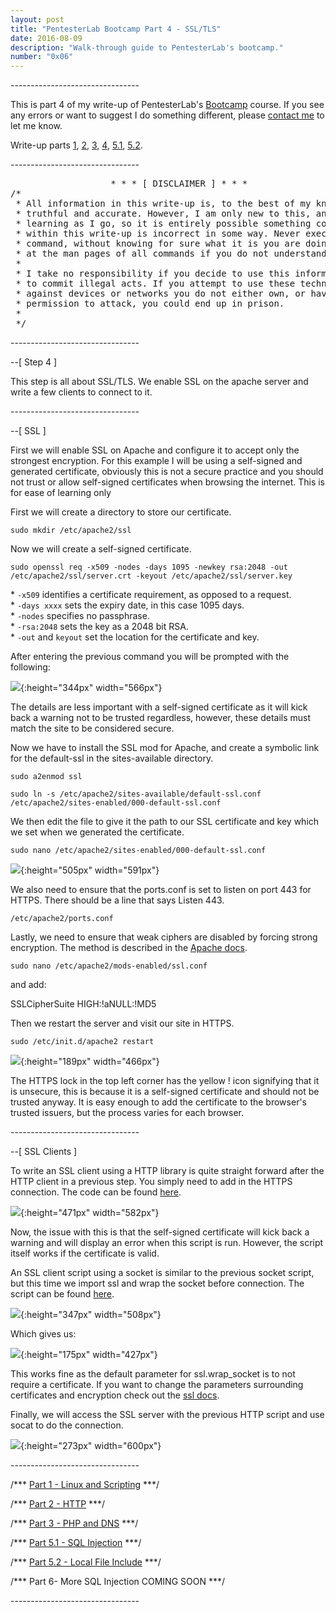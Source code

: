 ```yaml
---
layout: post
title: "PentesterLab Bootcamp Part 4 - SSL/TLS"
date: 2016-08-09
description: "Walk-through guide to PentesterLab's bootcamp."
number: "0x06"
---
```

\-\-\-\-\-\-\-\-\-\-\-\-\-\-\-\-\-\-\-\-\-\-\-\-\-\-\-\-\-\-\-\-

This is part 4 of my write-up of PentesterLab's [Bootcamp](https://pentesterlab.com/bootcamp) course. If you see any errors or want to suggest I do something different, please [contact me](https://www.maxmunday.com/contact/) to let me know.

Write-up parts [1](https://www.maxmunday.com/blog/2016/05/14/pentesterlab-bootcamp-part-1-linux-and-scripting), [2](https://www.maxmunday.com/blog/2016/05/22/pentesterlab-bootcamp-part-2-http), [3](https://www.maxmunday.com/blog/2016/05/27/pentesterlab-bootcamp-part-3-php-and-dns), [4](https://www.maxmunday.com/blog/2016/08/09/pentesterlab-bootcamp-part-4-ssl-tls), [5.1](https://www.maxmunday.com/blog/2017/01/04/pentesterlab-bootcamp-part-5.1-sql-injection), [5.2](https://www.maxmunday.com/blog/2017/01/18/pentesterlab-bootcamp-part-5.2-local-file-include).


\-\-\-\-\-\-\-\-\-\-\-\-\-\-\-\-\-\-\-\-\-\-\-\-\-\-\-\-\-\-\-\-

<pre>
                   * * * [ DISCLAIMER ] * * *
/*
 * All information in this write-up is, to the best of my knowledge,  
 * truthful and accurate. However, I am only new to this, and I am   
 * learning as I go, so it is entirely possible something contained  
 * within this write-up is incorrect in some way. Never execute any  
 * command, without knowing for sure what it is you are doing. Look  
 * at the man pages of all commands if you do not understand them.  
 *
 * I take no responsibility if you decide to use this information   
 * to commit illegal acts. If you attempt to use these techniques  
 * against devices or networks you do not either own, or have    
 * permission to attack, you could end up in prison.  
 *
 */  
</pre>
 
\-\-\-\-\-\-\-\-\-\-\-\-\-\-\-\-\-\-\-\-\-\-\-\-\-\-\-\-\-\-\-\-

\-\-[ Step 4 ]

This step is all about SSL/TLS. We enable SSL on the apache server and write a few clients to connect to it. 

\-\-\-\-\-\-\-\-\-\-\-\-\-\-\-\-\-\-\-\-\-\-\-\-\-\-\-\-\-\-\-\-

\-\-[ SSL ]

First we will enable SSL on Apache and configure it to accept only the strongest encryption. For this example I will be using a self-signed and generated certificate, obviously this is not a secure practice and you should not trust or allow self-signed certificates when browsing the internet. This is for ease of learning only

First we will create a directory to store our certificate.

~~~
sudo mkdir /etc/apache2/ssl
~~~

Now we will create a self-signed certificate.

~~~
sudo openssl req -x509 -nodes -days 1095 -newkey rsa:2048 -out /etc/apache2/ssl/server.crt -keyout /etc/apache2/ssl/server.key
~~~

\* `-x509` identifies a certificate requirement, as opposed to a request.  
\* `-days xxxx` sets the expiry date, in this case 1095 days.  
\* `-nodes` specifies no passphrase.  
\* `-rsa:2048` sets the key as a 2048 bit RSA.  
\* `-out` and `keyout` set the location for the certificate and key.

After entering the previous command you will be prompted with the following:

![](/pictures/ssl_1.png){:height="344px" width="566px"}

The details are less important with a self-signed certificate as it will kick back a warning not to be trusted regardless, however, these details must match the site to be considered secure.

Now we have to install the SSL mod for Apache, and create a symbolic link for the default-ssl in the sites-available directory.

~~~
sudo a2enmod ssl
~~~

~~~
sudo ln -s /etc/apache2/sites-available/default-ssl.conf /etc/apache2/sites-enabled/000-default-ssl.conf
~~~

We then edit the file to give it the path to our SSL certificate and key which we set when we generated the certificate.

~~~
sudo nano /etc/apache2/sites-enabled/000-default-ssl.conf
~~~

![](/pictures/ssl_2.png){:height="505px" width="591px"}

We also need to ensure that the ports.conf is set to listen on port 443 for HTTPS. There should be a line that says Listen 443.

~~~
/etc/apache2/ports.conf
~~~

Lastly, we need to ensure that weak ciphers are disabled by forcing strong encryption. The method is described in the [Apache docs](https://httpd.apache.org/docs/2.4/ssl/ssl_howto.html#onlystrong).

~~~
sudo nano /etc/apache2/mods-enabled/ssl.conf
~~~

and add: 

SSLCipherSuite HIGH:!aNULL:!MD5

Then we restart the server and visit our site in HTTPS.

~~~
sudo /etc/init.d/apache2 restart
~~~

![](/pictures/ssl_3.png){:height="189px" width="466px"}

The HTTPS lock in the top left corner has the yellow ! icon signifying that it is unsecure, this is because it is a self-signed certificate and should not be trusted anyway. It is easy enough to add the certificate to the browser's trusted issuers, but the process varies for each browser.

\-\-\-\-\-\-\-\-\-\-\-\-\-\-\-\-\-\-\-\-\-\-\-\-\-\-\-\-\-\-\-\-

\-\-[ SSL Clients ]

To write an SSL client using a HTTP library is quite straight forward after the HTTP client in a previous step. You simply need to add in the HTTPS connection. The code can be found [here](https://github.com/maxmunday/pentesterLab-bootcamp/blob/master/HTTPS_client.py).

![](/pictures/ssl_4.png){:height="471px" width="582px"}

Now, the issue with this is that the self-signed certificate will kick back a warning and will display an error when this script is run. However, the script itself works if the certificate is valid.

An SSL client script using a socket is similar to the previous socket script, but this time we import ssl and wrap the socket before connection. The script can be found [here](https://github.com/maxmunday/pentesterLab-bootcamp/blob/master/HTTPS_socket.py).

![](/pictures/ssl_5.png){:height="347px" width="508px"}

Which gives us:

![](/pictures/ssl_6.png){:height="175px" width="427px"}

This works fine as the default parameter for ssl.wrap_socket is to not require a certificate. If you want to change the parameters surrounding certificates and encryption check out the [ssl docs](https://docs.python.org/2/library/ssl.html).

Finally, we will access the SSL server with the previous HTTP script and use socat to do the connection. 

![](/pictures/socat_1.png){:height="273px" width="600px"}

\-\-\-\-\-\-\-\-\-\-\-\-\-\-\-\-\-\-\-\-\-\-\-\-\-\-\-\-\-\-\-\-

/*\*\* [Part 1 - Linux and Scripting](https://www.maxmunday.com/blog/2016/05/14/pentesterlab-bootcamp-part-1-linux-and-scripting) \*\*\*/

/*\*\* [Part 2 - HTTP](https://www.maxmunday.com/blog/2016/05/22/pentesterlab-bootcamp-part-2-http) \*\*\*/

/*\*\* [Part 3 - PHP and DNS](https://www.maxmunday.com/blog/2016/05/27/pentesterlab-bootcamp-part-3-php-and-dns) \*\*\*/

/*\*\* [Part 5.1 - SQL Injection](https://www.maxmunday.com/blog/2017/01/04/pentesterlab-bootcamp-part-5.1-sql-injection) \*\*\*/

/*\*\* [Part 5.2 - Local File Include](https://www.maxmunday.com/blog/2017/01/18/pentesterlab-bootcamp-part-5.2-local-file-include) \*\*\*/

/*\*\* Part 6- More SQL Injection COMING SOON \*\*\*/

\-\-\-\-\-\-\-\-\-\-\-\-\-\-\-\-\-\-\-\-\-\-\-\-\-\-\-\-\-\-\-\-

